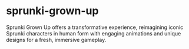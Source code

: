 # sprunki-grown-up
Sprunki Grown Up offers a transformative experience, reimagining iconic Sprunki characters in human form with engaging animations and unique designs for a fresh, immersive gameplay.

